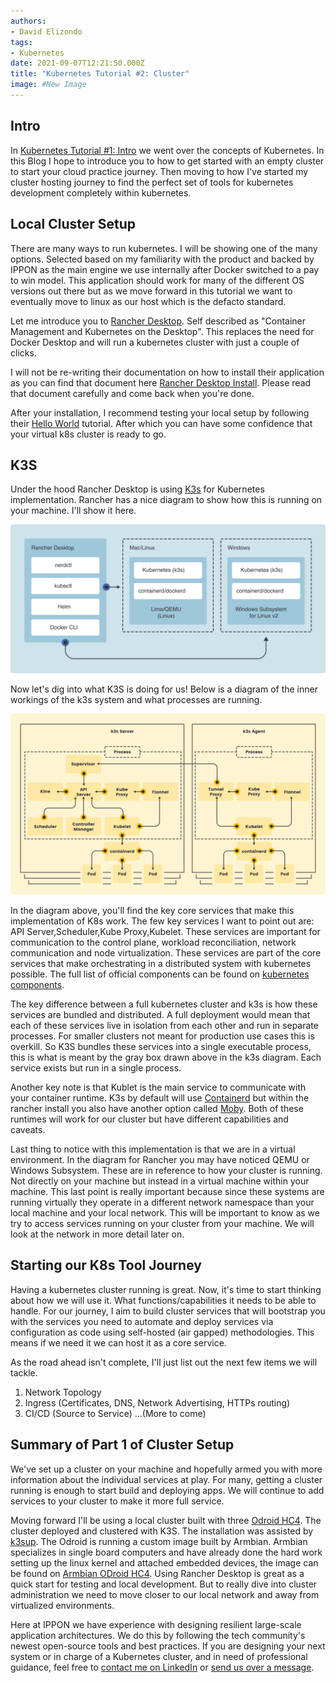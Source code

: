 ```yaml
---
authors:
- David Elizondo
tags:
- Kubernetes
date: 2021-09-07T12:21:50.000Z
title: "Kubernetes Tutorial #2: Cluster"
image: #New Image
---
```



## Intro 
In [Kubernetes Tutorial #1: Intro](https://blog.ippon.tech/kubernetes-tutorial-1-intro/) we went over the concepts of Kubernetes. In this Blog I hope to introduce you to how to get started with an empty cluster to start your cloud practice journey. Then moving to how I've started my cluster hosting journey to find the perfect set of tools for kubernetes development completely within kubernetes.

## Local Cluster Setup

There are many ways to run kubernetes. I will be showing one of the many options. Selected based on my familiarity with the product and backed by IPPON as the main engine we use internally after Docker switched to a pay to win model. This application should work for many of the different OS versions out there but as we move forward in this tutorial we want to eventually move to linux as our host which is the defacto standard.

Let me introduce you to [Rancher Desktop](https://rancherdesktop.io/). Self described as "Container Management and Kubernetes on the Desktop". This replaces the need for Docker Desktop and will run a kubernetes cluster with just a couple of clicks. 

I will not be re-writing their documentation on how to install their application as you can find that document here [Rancher Desktop Install](https://docs.rancherdesktop.io/getting-started/installation/). Please read that document carefully and come back when you're done.

After your installation, I recommend testing your local setup by following their [Hello World](https://docs.rancherdesktop.io/how-to-guides/hello-world-example) tutorial. After which you can have some confidence that your virtual k8s cluster is ready to go. 

## K3S
Under the hood Rancher Desktop is using [K3s](https://k3s.io/) for Kubernetes implementation. Rancher has a nice diagram to show how this is running on your machine. I'll show it here. 

![Rancher Diagram](https://raw.githubusercontent.com/ippontech/blog-usa/master/images/2023/07/how-it-works-rancher-desktop.png)

Now let's dig into what K3S is doing for us! Below is a diagram of the inner workings of the k3s system and what processes are running.

![K3S Diagram](https://raw.githubusercontent.com/ippontech/blog-usa/master/images/2023/07/how-it-works-k3s-revised.png)

In the diagram above, you'll find the key core services that make this implementation of K8s work. The few key services I want to point out are: API Server,Scheduler,Kube Proxy,Kubelet.
These services are important for communication to the control plane, workload reconciliation, network communication and node virtualization. These services are part of the core services that make orchestrating in a distributed system with kubernetes possible. The full list of official components can be found on [kubernetes components](https://kubernetes.io/docs/concepts/overview/components/).

The key difference between a full kubernetes cluster and k3s is how these services are bundled and distributed. A full deployment would mean that each of these services live in isolation from each other and run in separate processes. For smaller clusters not meant for production use cases this is overkill. So K3S bundles these services into a single executable process, this is what is meant by the gray box drawn above in the k3s diagram. Each service exists but run in a single process. 

Another key note is that Kublet is the main service to communicate with your container runtime. K3s by default will use [Containerd](https://containerd.io/) but within the rancher install you also have another option called [Moby](https://mobyproject.org/). Both of these runtimes will work for our cluster but have different capabilities and caveats.

Last thing to notice with this implementation is that we are in a virtual environment. In the diagram for Rancher you may have noticed QEMU or Windows Subsystem. These are in reference to how your cluster is running. Not directly on your machine but instead in a virtual machine within your machine. This last point is really important because since these systems are running virtually they operate in a different network namespace than your local machine and your local network. This will be important to know as we try to access services running on your cluster from your machine. We will look at the network in more detail later on. 


## Starting our K8s Tool Journey
Having a kubernetes cluster running is great. Now, it's time to start thinking about how we will use it. What functions/capabilities it needs to be able to handle. For our journey, I aim to build cluster services that will bootstrap you with the services you need to automate and deploy services via configuration as code using self-hosted (air gapped) methodologies. This means if we need it we can host it as a core service. 

As the road ahead isn't complete, I'll just list out the next few items we will tackle. 
1. Network Topology
2. Ingress (Certificates, DNS, Network Advertising, HTTPs routing)
3. CI/CD (Source to Service)
...(More to come)

## Summary of Part 1 of Cluster Setup

We've set up a cluster on your machine and hopefully armed you with more information about the individual services at play. For many, getting a cluster running is enough to start build and deploying apps. We will continue to add services to your cluster to make it more full service. 

Moving forward I'll be using a local cluster built with three [Odroid HC4](https://www.hardkernel.com/shop/odroid-hc4/). The cluster deployed and clustered with K3S. The installation was assisted by [k3sup](https://github.com/alexellis/k3sup). The Odroid is running a custom image built by Armbian. Armbian specializes in single board computers and have already done the hard work setting up the linux kernel and attached embedded devices, the image can be found on [Armbian ODroid HC4](https://www.armbian.com/odroid-hc4/). Using Rancher Desktop is great as a quick start for testing and local development. But to really dive into cluster administration we need to move closer to our local network and away from virtualized environments.

Here at IPPON we have experience with designing resilient large-scale application architectures. We do this by following the tech community's newest open-source tools and best practices. If you are designing your next system or in charge of a Kubernetes cluster, and in need of professional guidance, feel free to [contact me on LinkedIn](https://www.linkedin.com/in/daengr/) or [send us over a message](mailto:contact@ipponusa.com).


